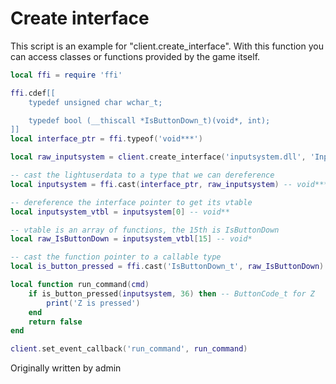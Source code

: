 # Create interface

This script is an example for "client.create_interface".
With this function you can access classes or functions provided by the game itself.



```lua
local ffi = require 'ffi'

ffi.cdef[[
    typedef unsigned char wchar_t;

    typedef bool (__thiscall *IsButtonDown_t)(void*, int);
]]
local interface_ptr = ffi.typeof('void***')

local raw_inputsystem = client.create_interface('inputsystem.dll', 'InputSystemVersion001')

-- cast the lightuserdata to a type that we can dereference
local inputsystem = ffi.cast(interface_ptr, raw_inputsystem) -- void***

-- dereference the interface pointer to get its vtable
local inputsystem_vtbl = inputsystem[0] -- void**

-- vtable is an array of functions, the 15th is IsButtonDown
local raw_IsButtonDown = inputsystem_vtbl[15] -- void*

-- cast the function pointer to a callable type
local is_button_pressed = ffi.cast('IsButtonDown_t', raw_IsButtonDown)

local function run_command(cmd)
    if is_button_pressed(inputsystem, 36) then -- ButtonCode_t for Z
        print('Z is pressed')
    end
    return false
end

client.set_event_callback('run_command', run_command)
```


Originally written by admin
